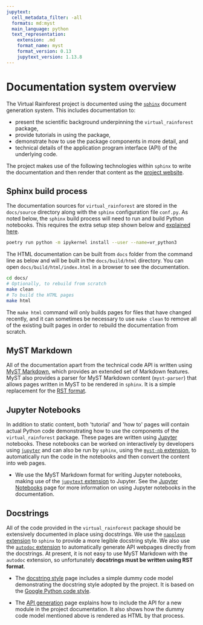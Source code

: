 ```yaml
---
jupytext:
  cell_metadata_filter: -all
  formats: md:myst
  main_language: python
  text_representation:
    extension: .md
    format_name: myst
    format_version: 0.13
    jupytext_version: 1.13.8
---
```


# Documentation system overview

The Virtual Rainforest project is documented using the
[`sphinx`](https://www.sphinx-doc.org/en/master/) document generation system. This
includes documentation to:

* present the scientific background underpinning the `virtual_rainforest` package,
* provide tutorials in using the package,
* demonstrate how to use the package components in more detail, and
* technical details of the application program interface (API) of the underlying code.

The project makes use of the following technologies within `sphinx` to write the
documentation and then render that content as the [project
website](https://virtual-rainforest.readthedocs.io/).

## Sphinx build process

The documentation sources for `virtual_rainforest` are stored in the `docs/source`
directory along with the `sphinx` configuration file `conf.py`. As noted below, the
`sphinx` build process will need to run and build Python notebooks. This requires the
extra setup step shown below and [explained
here](jupyter_notebooks.md#jupyter-kernel-setup).

```zsh
poetry run python -m ipykernel install --user --name=vr_python3
```

The HTML documentation can be built from `docs` folder from the command line as below
and will be built in  the `docs/build/html` directory. You can open
`docs/build/html/index.html` in a browser to see the documentation.

```sh
cd docs/
# Optionally, to rebuild from scratch
make clean
# To build the HTML pages
make html
```

The `make html` command will only builds pages for files that have changed recently, and
it can sometimes be necessary to use `make clean` to remove all of the existing built
pages in order to rebuild  the documentation from scratch.

## MyST Markdown

All of the documentation apart from the technical code API is written using [MyST
Markdown](https://myst-parser.readthedocs.io/), which provides an extended set of
Markdown features. MyST also provides a parser for MyST Markdown content (`myst-parser`)
that allows pages written in MyST to be rendered in `sphinx`. It is a simple replacement
for the [RST format](https://docutils.sourceforge.io/rst.html).

## Jupyter Notebooks

In addition to static content, both 'tutorial' and 'how to' pages will contain actual
Python code demonstrating how to use the components of the `virtual_rainforest` package.
These pages are written using [Jupyter](https://jupyter.org/) notebooks.
These notebooks can be worked on interactively by developers
using [`jupyter`](https://jupyter.org/) and can also be run by `sphinx`, using the
[`myst-nb` extension](https://myst-nb.readthedocs.io/), to automatically run the code in
the notebooks and then convert the content into web pages.

* We use the MyST Markdown format for writing Jupyter notebooks, making use of the
  [`jupytext` extension](https://jupytext.readthedocs.io/) to Jupyter. See the [Jupyter
  Notebooks](jupyter_notebooks.md) page for more information on using Jupyter notebooks
  in the documentation.

## Docstrings

All of the code provided in the `virtual_rainforest` package should be extensively
documented in place using docstrings. We use the
[`napoleon` extension](https://sphinxcontrib-napoleon.readthedocs.io/en/latest/) to
`sphinx` to provide a more legible docstring style. We also use the [`autodoc`
extension](https://www.sphinx-doc.org/en/master/usage/extensions/autodoc.html)
to automatically generate API webpages directly from the docstrings. At present, it is
not easy to use MyST Markdown with the `autodoc` extension, so unfortunately
**docstrings must be written using RST format**.

* The [docstring style](docstring_style.md) page includes a simple dummy code model
  demonstrating the docstring style adopted  by the project. It is based on the [Google
  Python code
  style](https://sphinxcontrib-napoleon.readthedocs.io/en/latest/example_google.html).

* The [API generation](api_generation.md) page explains how to include the API
  for a new module in the project documentation. It also shows how the dummy code model
  mentioned above is rendered as HTML by that process.
